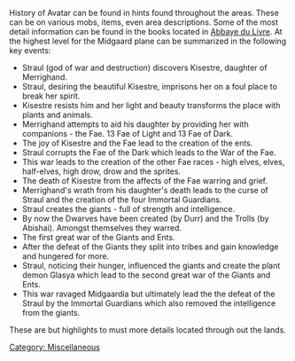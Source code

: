 History of Avatar can be found in hints found throughout the areas.
These can be on various mobs, items, even area descriptions. Some of the
most detail information can be found in the books located in [Abbaye du
Livre](:Category:Abbaye_Du_Livre "wikilink"). At the highest level for
the Midgaard plane can be summarized in the following key events:

-   Straul (god of war and destruction) discovers Kisestre, daughter of
    Merrighand.
-   Straul, desiring the beautiful Kisestre, imprisons her on a foul
    place to break her spirit.
-   Kisestre resists him and her light and beauty transforms the place
    with plants and animals.
-   Merrighand attempts to aid his daughter by providing her with
    companions - the Fae. 13 Fae of Light and 13 Fae of Dark.
-   The joy of Kisestre and the Fae lead to the creation of the ents.
-   Straul corrupts the Fae of the Dark which leads to the War of the
    Fae.
-   This war leads to the creation of the other Fae races - high elves,
    elves, half-elves, high drow, drow and the sprites.
-   The death of Kisestre from the affects of the Fae warring and grief.
-   Merrighand's wrath from his daughter's death leads to the curse of
    Straul and the creation of the four Immortal Guardians.
-   Straul creates the giants - full of strength and intelligence.
-   By now the Dwarves have been created (by Durr) and the Trolls (by
    Abishai). Amongst themselves they warred.
-   The first great war of the Giants and Ents.
-   After the defeat of the Giants they split into tribes and gain
    knowledge and hungered for more.
-   Straul, noticing their hunger, influenced the giants and create the
    plant demon Glasya which lead to the second great war of the Giants
    and Ents.
-   This war ravaged Midgaardia but ultimately lead the the defeat of
    the Straul by the Immortal Guardians which also removed the
    intelligence from the giants.

These are but highlights to must more details located through out the
lands.

[Category: Miscellaneous](Category:_Miscellaneous "wikilink")
